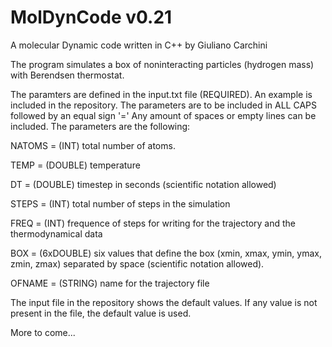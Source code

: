 # MolDynCode v0.21

A molecular Dynamic code written in C++ by Giuliano Carchini

The program simulates a box of noninteracting particles (hydrogen mass) with Berendsen thermostat. 

The paramters are defined in the input.txt file (REQUIRED). An example is included in the repository.
The parameters are to be included in ALL CAPS followed by an equal sign '=' Any amount of spaces or empty lines can be included.
The parameters are the following:

NATOMS = (INT) total number of atoms.

TEMP = (DOUBLE) temperature

DT = (DOUBLE) timestep in seconds (scientific notation allowed)

STEPS = (INT) total number of steps in the simulation

FREQ = (INT) frequence of steps for writing for the trajectory and the thermodynamical data

BOX = (6xDOUBLE) six values that define the box (xmin, xmax, ymin, ymax, zmin, zmax) separated by space (scientific notation allowed).

OFNAME = (STRING) name for the trajectory file

The input file in the repository shows the default values. If any value is not present in the file, the default value is used.

More to come...
